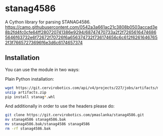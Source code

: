 stanag4586
==========

A Cython library for parsing STANAG4586.
https://camo.githubusercontent.com/0542a3a661ac21c3808b0503accad3e8b2fd4fc0cfe64ff280720741386e9294/68747470733a2f2f72656164746865646f63732e6f72672f70726f6a656374732f736174656c6c612f62616467652f3f76657273696f6e3d6c6174657374

Installation
------------

You can use the module in two ways:

Plain Python installation:

```bash
wget https://git.cervirobotics.com/api/v4/projects/227/jobs/artifacts/master/download?job=build
unzip artifacts.zip
pip install stanag*.whl
```

And additionally in order to use the headers please do:

```bash
git clone https://git.cervirobotics.com/pmaslanka/stanag4586.git
mv stanag4586 stanag4586.bak
mv stanag4586.bak/stanag4586 stanag4586
rm -rf stanag4586.bak
```
